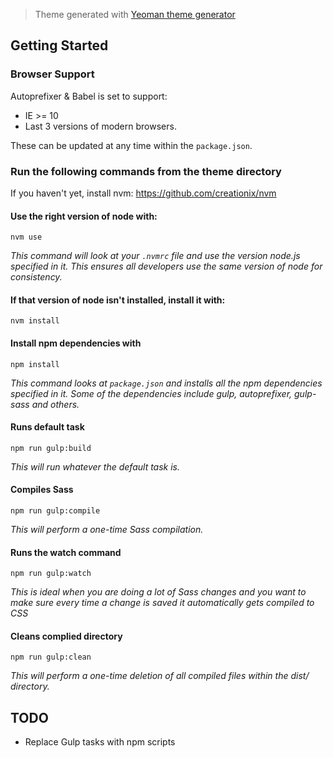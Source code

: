> Theme generated with [Yeoman theme generator](https://github.com/svetlin-ffw/yo-drupal-theme-generator)

## Getting Started

### Browser Support
Autoprefixer & Babel is set to support:

* IE >= 10
* Last 3 versions of modern browsers.

These can be updated at any time within the `package.json`.

### Run the following commands from the theme directory
If you haven't yet, install nvm:
https://github.com/creationix/nvm

#### Use the right version of node with:
`nvm use`

_This command will look at your `.nvmrc` file and use the version node.js specified in it. This ensures all developers use the same version of node for consistency._

#### If that version of node isn't installed, install it with:
`nvm install`

#### Install npm dependencies with
`npm install`

_This command looks at `package.json` and installs all the npm dependencies specified in it.  Some of the dependencies include gulp, autoprefixer, gulp-sass and others._

#### Runs default task
`npm run gulp:build`

_This will run whatever the default task is._

#### Compiles Sass
`npm run gulp:compile`

_This will perform a one-time Sass compilation._

#### Runs the watch command
`npm run gulp:watch`

_This is ideal when you are doing a lot of Sass changes and you want to make sure every time a change is saved it automatically gets compiled to CSS_

#### Cleans complied directory
`npm run gulp:clean`

_This will perform a one-time deletion of all compiled files within the dist/ directory._

## TODO
* Replace Gulp tasks with npm scripts